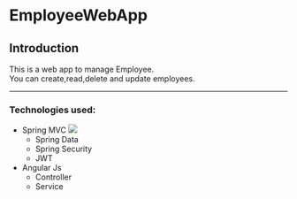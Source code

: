 # EmployeeWebApp

## Introduction

This is a web app to manage Employee.<br>
You can create,read,delete and update employees.

---
### Technologies used:
- Spring MVC <img src="https://www.google.com/url?sa=i&url=https%3A%2F%2Fwww.cleanpng.com%2Fpng-spring-framework-software-framework-modelview-5281408%2F&psig=AOvVaw29zabMqBraXqN3YWPBvTSt&ust=1600780292061000&source=images&cd=vfe&ved=0CAIQjRxqFwoTCIDRoqmp-usCFQAAAAAdAAAAABAF">
   - Spring Data 
    - Spring Security
     - JWT
- Angular Js
  - Controller
   - Service
